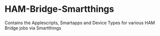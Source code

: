 # HAM-Bridge-Smartthings
Contains the Applescripts, Smartapps and Device Types for various HAM Bridge jobs via Smartthings

